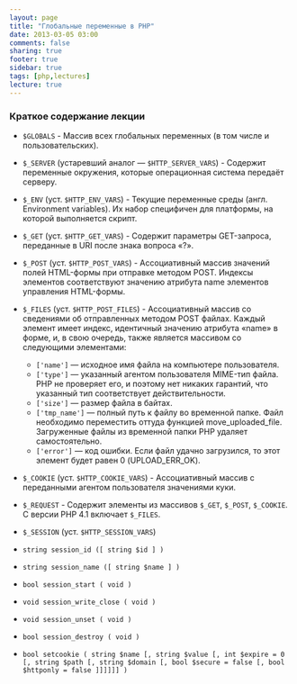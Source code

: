 ```yaml
---
layout: page
title: "Глобальные переменные в PHP"
date: 2013-03-05 03:00
comments: false
sharing: true
footer: true
sidebar: true
tags: [php,lectures]
lecture: true
---
```

### Краткое содержание лекции

 * ```$GLOBALS``` - Массив всех глобальных переменных (в том числе и пользовательских).
 * ```$_SERVER``` (устаревший аналог — ```$HTTP_SERVER_VARS```) - Содержит переменные окружения, которые операционная система передаёт серверу.
 * ```$_ENV``` (уст. ```$HTTP_ENV_VARS```) - Текущие переменные среды (англ. Environment variables). Их набор специфичен для платформы, на которой выполняется скрипт.
 * ```$_GET``` (уст. ```$HTTP_GET_VARS```) - Содержит параметры GET-запроса, переданные в URI после знака вопроса «?».
 * ```$_POST``` (уст. ```$HTTP_POST_VARS```) - Ассоциативный массив значений полей HTML-формы при отправке методом POST. Индексы элементов соответствуют значению атрибута name элементов управления HTML-формы.
 * ```$_FILES``` (уст. ```$HTTP_POST_FILES```) - Ассоциативный массив со сведениями об отправленных методом POST файлах. Каждый элемент имеет индекс, идентичный значению атрибута «name» в форме, и, в свою очередь, также является массивом со следующими элементами:
     * ```['name']``` — исходное имя файла на компьютере пользователя.
     * ```['type']``` — указанный агентом пользователя MIME-тип файла. PHP не проверяет его, и поэтому нет никаких гарантий, что указанный тип соответствует действительности.
     * ```['size']``` — размер файла в байтах.
     * ```['tmp_name']``` — полный путь к файлу во временной папке. Файл необходимо переместить оттуда функцией move_uploaded_file. Загруженные файлы из временной папки PHP удаляет самостоятельно.
     * ```['error']``` — код ошибки. Если файл удачно загрузился, то этот элемент будет равен 0 (UPLOAD_ERR_OK).
 * ```$_COOKIE``` (уст. ```$HTTP_COOKIE_VARS```) - Ассоциативный массив с переданными агентом пользователя значениями куки.
 * ```$_REQUEST``` - Содержит элементы из массивов ```$_GET```, ```$_POST```, ```$_COOKIE```. С версии PHP 4.1 включает ```$_FILES```.
 * ```$_SESSION``` (уст. ```$HTTP_SESSION_VARS```)


 * ```string session_id ([ string $id ] )```
 * ```string session_name ([ string $name ] )```
 * ```bool session_start ( void )```
 * ```void session_write_close ( void )```
 * ```void session_unset ( void )```
 * ```bool session_destroy ( void )```

 * ```bool setcookie ( string $name [, string $value [, int $expire = 0 [, string $path [, string $domain [, bool $secure = false [, bool $httponly = false ]]]]]] )```
